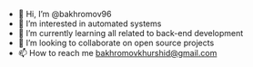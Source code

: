 - 👋 Hi, I’m @bakhromov96
- 👀 I’m interested in automated systems
- 🌱 I’m currently learning all related to back-end development
- 💞️ I’m looking to collaborate on open source projects
- 📫 How to reach me bakhromovkhurshid@gmail.com

<!---
bakhromov96/bakhromov96 is a ✨ special ✨ repository because its `README.md` (this file) appears on your GitHub profile.
You can click the Preview link to take a look at your changes.
--->
